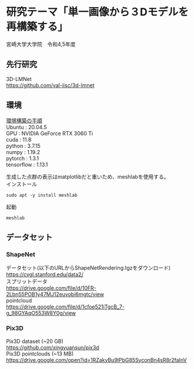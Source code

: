 # 研究テーマ「単一画像から３Dモデルを再構築する」  
宮崎大学大学院　令和4,5年度  

## 先行研究
3D-LMNet<br>
https://github.com/val-iisc/3d-lmnet<br>

## 環境
[環境構築の手順](https://github.com/kawanoichi/PointNet_Master/issues/5)<br>
Ubuntu     : 20.04.5<br>
GPU        : NVIDIA GeForce RTX 3060 Ti<br>
cuda       : 11.8<br>
python     : 3.7.15<br>
numpy      : 1.19.2<br>
pytorch    : 1.3.1<br>
tensorflow : 1.13.1<br>

生成した点群の表示はmatplotlibだと重いため、meshlabを使用する。<br>
インストール<br>
```
sudo apt -y install meshlab
```
起動<br>
```
meshlab
```


## データセット
### ShapeNet
データセット(以下のURLからShapeNetRendering.tgzをダウンロード)<br>
https://cvgl.stanford.edu/data2/<br>
スプリットデータ<br>
https://drive.google.com/file/d/10FR-2Lbn55POB1y47MJ12euvobi6mgtc/view<br>
pointcloud<br>
https://drive.google.com/file/d/1cfoe521iTgcB_7-g_98GYAqO553W8Y0g/view<br>

### Pix3D
Pix3D dataset (~20 GB)<br>
https://github.com/xingyuansun/pix3d<br>
Pix3D pointclouds (~13 MB)<br>
https://drive.google.com/open?id=1RZakyBu9lPbG85SyconBn4sR8r2faInV<br>